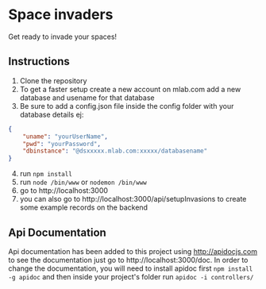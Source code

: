 # Space invaders

Get ready to invade your spaces!

## Instructions

1. Clone the repository
2. To get a faster setup create a new account on mlab.com add a new database and usename for that database
3. Be sure to add a config.json file inside the config folder with your database details ej:
```json
{
    "uname": "yourUserName",
    "pwd": "yourPassword",
    "dbinstance": "@dsxxxxx.mlab.com:xxxxx/databasename"
}
```
4. run `npm install`
5. run `node /bin/www` or `nodemon /bin/www`
6. go to http://localhost:3000
7. you can also go to http://localhost:3000/api/setupInvasions to create some example records on the backend

## Api Documentation

Api documentation has been added to this project using http://apidocjs.com to see the documentation just go to http://localhost:3000/doc.
In order to change the documentation, you will need to install apidoc first `npm install -g apidoc` and then inside your project's folder
run `apidoc -i controllers/`